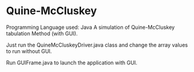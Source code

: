 # Quine-McCluskey  
Programming Language used:  Java
A simulation of Quine-McCluskey tabulation Method (with GUI).

Just run the QuineMcCluskeyDriver.java class and change the array values to run without GUI.  

Run GUIFrame.java to launch the application with GUI.
